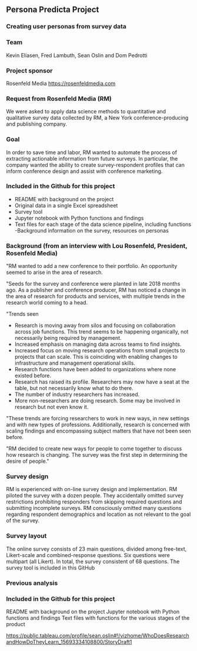 ## Persona Predicta Project
### Creating user personas from survey data


### Team
Kevin Eliasen, Fred Lambuth, Sean Oslin and Dom Pedrotti


### Project sponsor
Rosenfeld Media  https://rosenfeldmedia.com


### Request from Rosenfeld Media (RM)
We were asked to apply data science methods to quantitative and qualitative survey data collected by RM, a New York conference-producing and publishing company.


### Goal
In order to save time and labor, RM wanted to automate the process of extracting actionable information from future surveys. In particular, the company wanted the ability to create survey-respondent profiles that can inform conference design and assist with conference marketing.


### Included in the Github for this project
- README with background on the project
- Original data in a single Excel spreadsheet
- Survey tool
- Jupyter notebook with Python functions and findings
- Text files for each stage of the data science pipeline, including functions
-Background information on the survey, resources on personas


### Background (from an interview with Lou Rosenfeld, President, Rosenfeld Media)
"RM wanted to add a new conference to their portfolio. An opportunity seemed to arise in the area of research.

"Seeds for the survey and conference were planted in late 2018 months ago. As a publisher and conference producer, RM has noticed a change in the area of research for products and services, with multiple trends in the research world coming to a head. 

"Trends seen
- Research is moving away from silos and focusing on collaboration across job functions. This trend seems to be happening organically, not necessarily being required by management.
- Increased emphasis on managing data across teams to find insights.
- Increased focus on moving research operations from small projects to projects that can scale. This is coinciding with enabling changes to infrastructure and management operational skills.
- Research functions have been added to organizations where none existed before.
- Research has raised its profile. Researchers may now have a seat at the table, but not necessarily know what to do there.
- The number of industry researchers has increased.
- More non-researchers are doing research. Some may be involved in research but not even know it.

"These trends are forcing researchers to work in new ways, in new settings and with new types of professions. Additionally, research is concerned with scaling findings and encompassing subject matters that have not been seen before. 

"RM decided to create new ways for people to come together to discuss how research is changing. The survey was the first step in determining the desire of people."


### Survey design
RM is experienced with on-line survey design and implementation. RM piloted the survey with a dozen people. They accidentally omitted survey restrictions prohibiting responders from skipping required questions and submitting incomplete surveys. RM consciously omitted many questions regarding respondent demographics and location as not relevant to the goal of the survey.


### Survey layout
The online survey consists of 23 main questions, divided among free-text, Likert-scale and combined-response questions. Six questions were multipart (all Likert). In total, the survey consistent of 68 questions. The survey tool is included in this GitHub


### Previous analysis


### Included in the Github for this project
README with background on the project
Jupyter notebook with Python functions and findings
Text files with functions for the various stages of the product


https://public.tableau.com/profile/sean.oslin#!/vizhome/WhoDoesResearchandHowDoTheyLearn_15693334108800/StoryDraft1

